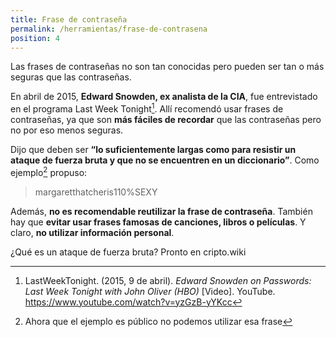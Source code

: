 ```yaml
---
title: Frase de contraseña
permalink: /herramientas/frase-de-contrasena
position: 4
---
```


Las frases de contraseñas no son tan conocidas pero pueden ser tan o más seguras que las contraseñas.

En abril de 2015, **Edward Snowden, ex analista de la CIA**, fue entrevistado en el programa Last Week Tonight[^1]. Allí recomendó usar frases de contraseñas, ya que son **más fáciles de recordar** que las contraseñas pero no por eso menos seguras.

Dijo que deben ser **“lo suficientemente largas como para resistir un ataque de fuerza bruta y que no se encuentren en un diccionario”**. Como ejemplo[^2] propuso:

> margaretthatcheris110%SEXY

Además, **no es recomendable reutilizar la frase de contraseña**. También hay que **evitar usar frases famosas de canciones, libros o películas**. Y claro, **no utilizar información personal**.

¿Qué es un ataque de fuerza bruta? Pronto en cripto.wiki

[^1]: LastWeekTonight. (2015, 9 de abril). *Edward Snowden on Passwords: Last Week Tonight with John Oliver (HBO)* [Video]. YouTube. https://www.youtube.com/watch?v=yzGzB-yYKcc
[^2]: Ahora que el ejemplo es público no podemos utilizar esa frase